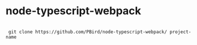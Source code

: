# node-typescript-webpack

<code>  
 git clone https://github.com/PBird/node-typescript-webpack/ project-name
 </code>
